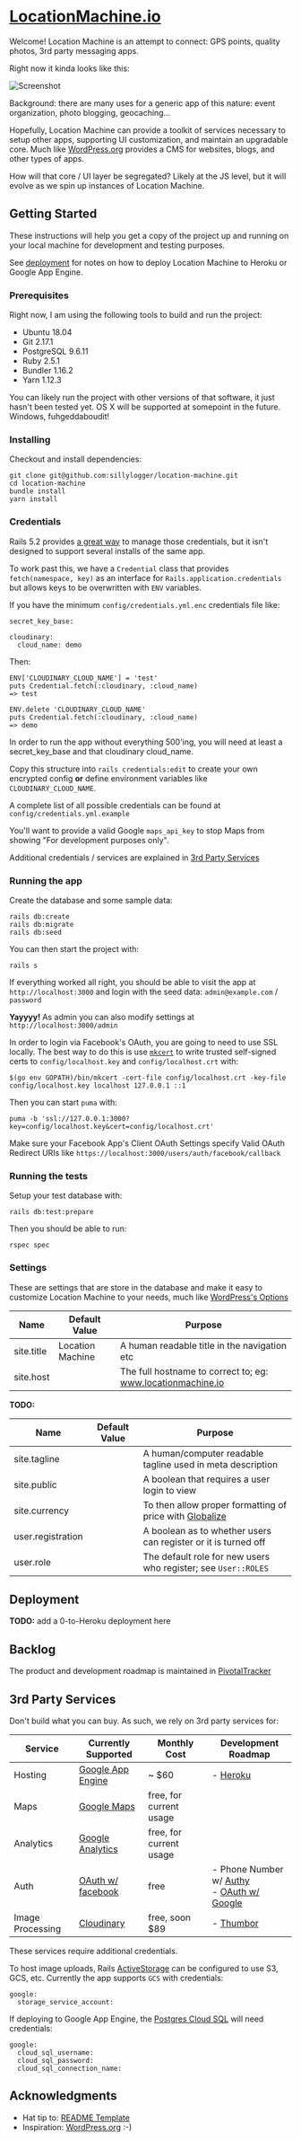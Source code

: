 # [LocationMachine.io](https://www.locationmachine.io)

Welcome!  Location Machine is an attempt to connect: GPS points, quality photos, 3rd party messaging apps.

Right now it kinda looks like this:

![Screenshot](/app/assets/images/location-machine-dot-io-mvp.png)

Background: there are many uses for a generic app of this nature: event organization, photo blogging, geocaching...

Hopefully, Location Machine can provide a toolkit of services necessary to setup other apps, supporting UI customization, and maintain an upgradable core.
Much like [WordPress.org](https://wordpress.org/) provides a CMS for websites, blogs, and other types of apps.

How will that core / UI layer be segregated?  Likely at the JS level, but it will evolve as we spin up instances of Location Machine.



## Getting Started

These instructions will help you get a copy of the project up and running on your local machine for development and testing purposes.

See [deployment](#deployment) for notes on how to deploy Location Machine to Heroku or Google App Engine.


### Prerequisites

Right now, I am using the following tools to build and run the project:

- Ubuntu 18.04
- Git 2.17.1
- PostgreSQL 9.6.11
- Ruby 2.5.1
- Bundler 1.16.2
- Yarn 1.12.3

You can likely run the project with other versions of that software, it just hasn't been tested yet.
OS X will be supported at somepoint in the future.  Windows, fuhgeddaboudit!


### Installing

Checkout and install dependencies:
```
git clone git@github.com:sillylogger/location-machine.git
cd location-machine
bundle install
yarn install
```

### Credentials

Rails 5.2 provides [a great way](https://edgeguides.rubyonrails.org/security.html#environmental-security) to manage those credentials, but it isn't designed to support several installs of the same app.

To work past this, we have a `Credential` class that provides `fetch(namespace, key)` as an interface for `Rails.application.credentials` but allows keys to be overwritten with `ENV` variables.

If you have the minimum `config/credentials.yml.enc` credentials file like:
```
secret_key_base:

cloudinary:
  cloud_name: demo
```

Then:
```
ENV['CLOUDINARY_CLOUD_NAME'] = 'test'
puts Credential.fetch(:cloudinary, :cloud_name)
=> test

ENV.delete 'CLOUDINARY_CLOUD_NAME'
puts Credential.fetch(:cloudinary, :cloud_name)
=> demo
```

In order to run the app without everything 500'ing, you will need at least a secret_key_base and that cloudinary cloud_name.

Copy this structure into `rails credentials:edit` to create your own encrypted config **or** define environment variables like `CLOUDINARY_CLOUD_NAME`.

A complete list of all possible credentials can be found at `config/credentials.yml.example`

You'll want to provide a valid Google `maps_api_key` to stop Maps from showing "For development purposes only".

Additional credentials / services are explained in [3rd Party Services](#3rd-party-services)


### Running the app

Create the database and some sample data:

```
rails db:create
rails db:migrate
rails db:seed
```

You can then start the project with:
```
rails s
```

If everything worked all right, you should be able to visit the app at `http://localhost:3000` and login with the seed data: `admin@example.com` / `password`

**Yayyyy!**  As admin you can also modify settings at `http://localhost:3000/admin`

In order to login via Facebook's OAuth, you are going to need to use SSL locally.
The best way to do this is use [`mkcert`](https://github.com/FiloSottile/mkcert) to write trusted self-signed certs to `config/localhost.key` and `config/localhost.crt` with:

```
$(go env GOPATH)/bin/mkcert -cert-file config/localhost.crt -key-file config/localhost.key localhost 127.0.0.1 ::1
```

Then you can start `puma` with:

```
puma -b 'ssl://127.0.0.1:3000?key=config/localhost.key&cert=config/localhost.crt'
```

Make sure your Facebook App's Client OAuth Settings specify Valid OAuth Redirect URIs like `https://localhost:3000/users/auth/facebook/callback`


### Running the tests

Setup your test database with:

```
rails db:test:prepare
```

Then you should be able to run:

```
rspec spec
```


### Settings

These are settings that are store in the database and make it easy to customize Location Machine to your needs, much like [WordPress's Options](https://codex.wordpress.org/Option_Reference)

| Name          | Default Value    | Purpose                                                     |
|---------------|------------------|-------------------------------------------------------------|
| site.title    | Location Machine | A human readable title in the navigation etc                |
| site.host     |                  | The full hostname to correct to; eg: www.locationmachine.io |

**TODO:**

| Name              | Default Value    | Purpose                                                        |
|-------------------|------------------|----------------------------------------------------------------|
| site.tagline      |                  | A human/computer readable tagline used in meta description     |
| site.public       |                  | A boolean that requires a user login to view                   |
| site.currency     |                  | To then allow proper formatting of price with [Globalize](https://github.com/globalizejs/globalize/blob/master/doc/api/currency/currency-formatter.md) |
| user.registration |                  | A boolean as to whether users can register or it is turned off |
| user.role         |                  | The default role for new users who register; see `User::ROLES` |



## Deployment

**TODO:** add a 0-to-Heroku deployment here



## Backlog

The product and development roadmap is maintained in [PivotalTracker](https://www.pivotaltracker.com/n/projects/2230844)



## 3rd Party Services

Don't build what you can buy.  As such, we rely on 3rd party services for:

| Service          | Currently Supported                                                                                  | Monthly Cost                | Development Roadmap                 |
|------------------|------------------------------------------------------------------------------------------------------|-----------------------------|-------------------------------------|
| Hosting          | [Google App Engine](https://cloud.google.com/appengine/)                                             | ~ $60                       | - [Heroku](https://www.heroku.com/) |
| Maps             | [Google Maps](https://developers.google.com/maps/documentation/javascript/tutorial)                  | free, for current usage     | |
| Analytics        | [Google Analytics](https://developers.google.com/analytics/devguides/collection/gtagjs/)             | free, for current usage     | |
| Auth             | [OAuth w/ facebook](https://developers.facebook.com/docs/facebook-login/manually-build-a-login-flow) | free                        | - Phone Number w/ [Authy](https://www.twilio.com/authy) <br/> - [OAuth w/ Google](https://developers.google.com/identity/protocols/OAuth2) |
| Image Processing | [Cloudinary](https://cloudinary.com/)                                                                | free, soon $89              | - [Thumbor](http://thumbor.org/)    |

These services require additional credentials.

To host image uploads, Rails [ActiveStorage](https://edgeguides.rubyonrails.org/active_storage_overview.html) can be configured to use S3, GCS, etc.  Currently the app supports `GCS` with credentials:
```
google:
  storage_service_account:
```

If deploying to Google App Engine, the [Postgres Cloud SQL](https://cloud.google.com/sql/docs/postgres/) will need credentials:
```
google:
  cloud_sql_username:
  cloud_sql_password:
  cloud_sql_connection_name:
```



<!-- ## License -->
<!--  -->
<!-- This project is licensed under the MIT License - see the [LICENSE.md](LICENSE.md) file for details -->



## Acknowledgments

* Hat tip to: [README Template](https://gist.github.com/PurpleBooth/109311bb0361f32d87a2)
* Inspiration: [WordPress.org](https://wordpress.org) :-)


